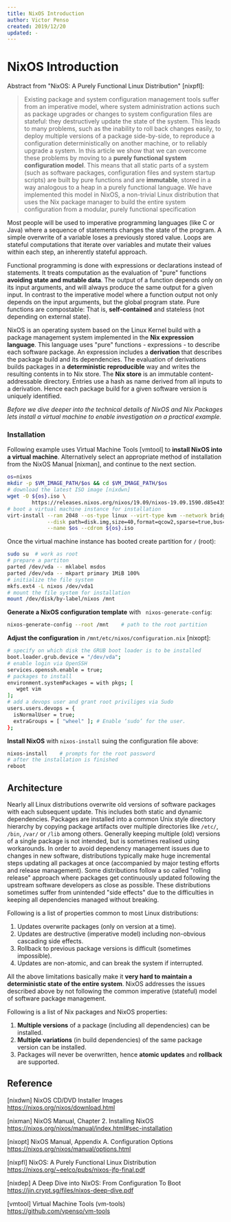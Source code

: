 ```yaml
---
title: NixOS Introduction
author: Victor Penso
created: 2019/12/20
updated: -
---
```


# NixOS Introduction

Abstract from "NixOS: A Purely Functional Linux Distribution" [nixpfl]:

> Existing package and system configuration management tools suffer from an
> imperative model, where system administration actions such as package upgrades
> or changes to system configuration files are stateful: they destructively
> update the state of the system. This leads to many problems, such as the
> inability to roll back changes easily, to deploy multiple versions of a
> package side-by-side, to reproduce a configuration deterministically on
> another machine, or to reliably upgrade a system.  In this article we show
> that we can overcome these problems by moving to a **purely functional system
> configuration model**. This means that all static parts of a system (such as
> software packages, configuration files and system startup scripts) are built
> by pure functions and are **immutable**, stored in a way analogous to a heap
> in a purely functional language. We have implemented this model in NixOS, a
> non-trivial Linux distribution that uses the Nix package manager to build the
> entire system configuration from a modular, purely functional specification

Most people will be used to imperative programming languages (like C or Java)
where a sequence of statements changes the state of the program. A simple
overwrite of a variable loses a previously stored value. Loops are stateful 
computations that iterate over variables and mutate their values within each 
step, an inherently stateful approach. 

Functional programming is done with expressions or declarations instead of
statements. It treats computation as the evaluation of "pure" functions
**avoiding state and mutable data**. The output of a function depends only on
its input arguments, and will always produce the same output for a given input.
In contrast to the imperative model where a function output not only depends on
the input arguments, but the global program state. Pure functions are
compostable: That is, **self-contained** and stateless (not depending on
external state).

NixOS is an operating system based on the Linux Kernel build with a package
management system implemented in the **Nix expression language**. This language
uses  "pure" functions - expressions - to describe each software package. An
expression includes a **derivation** that describes the package build and its
dependencies. The evaluation of derivations builds packages in a
**deterministic reproducible** way and writes the resulting contents in to Nix
store.  The **Nix store** is an immutable content-addressable directory. Entries
use a hash as name derived from all inputs to a derivation. Hence each package
build for a given software version is uniquely identified.

_Before we dive deeper into the technical details of NixOS and Nix Packages lets
install a virtual machine to enable investigation on a practical example._

### Installation

Following example uses Virtual Machine Tools [vmtool] to **install NixOS into a
virtual machine**.  Alternatively select an appropriate method of installation
from the NixOS Manual [nixman], and continue to the next section.

```bash
os=nixos
mkdir -p $VM_IMAGE_PATH/$os && cd $VM_IMAGE_PATH/$os
# download the latest ISO image [nixdwn]
wget -O ${os}.iso \
        https://releases.nixos.org/nixos/19.09/nixos-19.09.1590.d85e435b7bd/nixos-minimal-19.09.1590.d85e435b7bd-x86_64-linux.iso
# boot a virtual machine instance for installation
virt-install --ram 2048 --os-type linux --virt-type kvm --network bridge=nbr0 \
             --disk path=disk.img,size=40,format=qcow2,sparse=true,bus=virtio \
             --name $os --cdrom ${os}.iso
```

Once the virtual machine instance has booted create partition for `/` (root):

```bash
sudo su  # work as root
# prepare a partiton
parted /dev/vda -- mklabel msdos
parted /dev/vda -- mkpart primary 1MiB 100%
# initialize the file system
mkfs.ext4 -L nixos /dev/vda1
# mount the file system for installation
mount /dev/disk/by-label/nixos /mnt
```

**Generate a NixOS configuration template** with ` nixos-generate-config`:

```bash
nixos-generate-config --root /mnt    # path to the root partition
```

**Adjust the configuration** in `/mnt/etc/nixos/configuration.nix` [nixopt]:

```bash
# specify on which disk the GRUB boot loader is to be installed
boot.loader.grub.device = "/dev/vda";
# enable login via OpenSSH
services.openssh.enable = true;
# packages to install
environment.systemPackages = with pkgs; [
   wget vim
];
# add a devops user and grant root priviliges via Sudo
users.users.devops = {
  isNormalUser = true;
  extraGroups = [ "wheel" ]; # Enable ‘sudo’ for the user.
};
```

**Install NixOS** with `nixos-install` suing the configuration file above:

```bash
nixos-install    # prompts for the root password
# after the installation is finished
reboot
```

## Architecture

Nearly all Linux distributions overwrite old versions of software packages
with each subsequent update. This includes both static and dynamic dependencies.
Packages are installed into a common Unix style directory hierarchy by
copying package artifacts over multiple directories like `/etc/`, `/bin`,
`/var/` or `/lib` among others. Generally keeping multiple (old) versions of a
single package is not intended, but is sometimes realised using workarounds.
In order to avoid dependency management issues due to changes in new software,
distributions typically make huge incremental steps updating all packages at
once (accompanied by major testing efforts and release management). Some
distributions follow a so called "rolling release" approach where packages get
continuously updated following the upstream software developers as close as
possible. These distributions sometimes suffer from unintended "side effects"
due to the difficulties in keeping all dependencies managed without breaking.

Following is a list of properties common to most Linux distributions:

1. Updates overwrite packages (only on version at a time).
2. Updates are destructive (imperative model) including non-obvious cascading 
   side effects.
3. Rollback to previous package versions is difficult (sometimes impossible).
4. Updates are non-atomic, and can break the system if interrupted.

All the above limitations basically make it **very hard to maintain a
deterministic state of the entire system**. NixOS addresses the issues described
above by not following the common imperative (stateful) model of software
package management.


Following is a list of Nix packages and NixOS properties:

1. **Multiple versions** of a package (including all dependencies) can be
   installed.
2. **Multiple variations** (in build dependencies) of the same package version
   can be installed.
3. Packages will never be overwritten, hence **atomic updates** and **rollback**
   are supported.





## Reference

[nixdwn] NixOS CD/DVD Installer Images  
https://nixos.org/nixos/download.html

[nixman] NixOS Manual, Chapter 2. Installing NixOS  
https://nixos.org/nixos/manual/index.html#sec-installation

[nixopt] NixOS Manual, Appendix A. Configuration Options  
https://nixos.org/nixos/manual/options.html

[nixpfl] NixOS: A Purely Functional Linux Distribution  
https://nixos.org/~eelco/pubs/nixos-jfp-final.pdf

[nixdep] A Deep Dive into NixOS: From Configuration To Boot  
https://jin.crypt.sg/files/nixos-deep-dive.pdf

[vmtool] Virtual Machine Tools (vm-tools)  
https://github.com/vpenso/vm-tools
